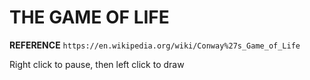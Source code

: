 # THE GAME OF LIFE

__REFERENCE__
`https://en.wikipedia.org/wiki/Conway%27s_Game_of_Life`

Right click to pause, then left click to draw